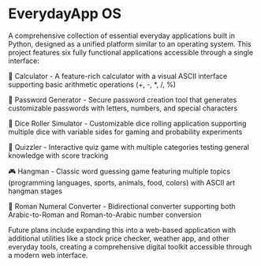 # EverydayApp OS



A comprehensive collection of essential everyday applications built in Python, designed as a unified platform similar to an operating system. This project features six fully functional applications accessible through a single interface:

🧮 Calculator - A feature-rich calculator with a visual ASCII interface supporting basic arithmetic operations (+, -, *, /, %)

🔐 Password Generator - Secure password creation tool that generates customizable passwords with letters, numbers, and special characters

🎲 Dice Roller Simulator - Customizable dice rolling application supporting multiple dice with variable sides for gaming and probability experiments

🧠 Quizzler - Interactive quiz game with multiple categories testing general knowledge with score tracking

🎮 Hangman - Classic word guessing game featuring multiple topics (programming languages, sports, animals, food, colors) with ASCII art hangman stages

🧮 Roman Numeral Converter - Bidirectional converter supporting both Arabic-to-Roman and Roman-to-Arabic number conversion

Future plans include expanding this into a web-based application with additional utilities like a stock price checker, weather app, and other everyday tools, creating a comprehensive digital toolkit accessible through a modern web interface.